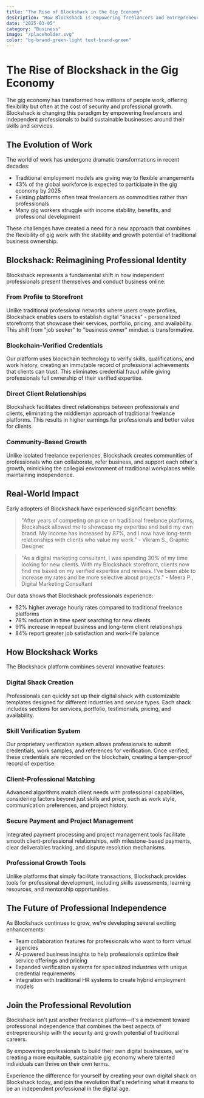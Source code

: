 ```yaml
---
title: "The Rise of Blockshack in the Gig Economy"
description: "How Blockshack is empowering freelancers and entrepreneurs to take control of their professional destiny."
date: "2025-03-05"
category: "Business"
image: "/placeholder.svg"
color: "bg-brand-green-light text-brand-green"
---
```


# The Rise of Blockshack in the Gig Economy

The gig economy has transformed how millions of people work, offering flexibility but often at the cost of security and professional growth. Blockshack is changing this paradigm by empowering freelancers and independent professionals to build sustainable businesses around their skills and services.

## The Evolution of Work

The world of work has undergone dramatic transformations in recent decades:

- Traditional employment models are giving way to flexible arrangements
- 43% of the global workforce is expected to participate in the gig economy by 2025
- Existing platforms often treat freelancers as commodities rather than professionals
- Many gig workers struggle with income stability, benefits, and professional development

These challenges have created a need for a new approach that combines the flexibility of gig work with the stability and growth potential of traditional business ownership.

## Blockshack: Reimagining Professional Identity

Blockshack represents a fundamental shift in how independent professionals present themselves and conduct business online:

### From Profile to Storefront

Unlike traditional professional networks where users create profiles, Blockshack enables users to establish digital "shacks" - personalized storefronts that showcase their services, portfolio, pricing, and availability. This shift from "job seeker" to "business owner" mindset is transformative.

### Blockchain-Verified Credentials

Our platform uses blockchain technology to verify skills, qualifications, and work history, creating an immutable record of professional achievements that clients can trust. This eliminates credential fraud while giving professionals full ownership of their verified expertise.

### Direct Client Relationships

Blockshack facilitates direct relationships between professionals and clients, eliminating the middleman approach of traditional freelance platforms. This results in higher earnings for professionals and better value for clients.

### Community-Based Growth

Unlike isolated freelance experiences, Blockshack creates communities of professionals who can collaborate, refer business, and support each other's growth, mimicking the collegial environment of traditional workplaces while maintaining independence.

## Real-World Impact

Early adopters of Blockshack have experienced significant benefits:

> "After years of competing on price on traditional freelance platforms, Blockshack allowed me to showcase my expertise and build my own brand. My income has increased by 87%, and I now have long-term relationships with clients who value my work." - Vikram S., Graphic Designer

> "As a digital marketing consultant, I was spending 30% of my time looking for new clients. With my Blockshack storefront, clients now find me based on my verified expertise and reviews. I've been able to increase my rates and be more selective about projects." - Meera P., Digital Marketing Consultant

Our data shows that Blockshack professionals experience:

- 62% higher average hourly rates compared to traditional freelance platforms
- 78% reduction in time spent searching for new clients
- 91% increase in repeat business and long-term client relationships
- 84% report greater job satisfaction and work-life balance

## How Blockshack Works

The Blockshack platform combines several innovative features:

### Digital Shack Creation

Professionals can quickly set up their digital shack with customizable templates designed for different industries and service types. Each shack includes sections for services, portfolio, testimonials, pricing, and availability.

### Skill Verification System

Our proprietary verification system allows professionals to submit credentials, work samples, and references for verification. Once verified, these credentials are recorded on the blockchain, creating a tamper-proof record of expertise.

### Client-Professional Matching

Advanced algorithms match client needs with professional capabilities, considering factors beyond just skills and price, such as work style, communication preferences, and project history.

### Secure Payment and Project Management

Integrated payment processing and project management tools facilitate smooth client-professional relationships, with milestone-based payments, clear deliverables tracking, and dispute resolution mechanisms.

### Professional Growth Tools

Unlike platforms that simply facilitate transactions, Blockshack provides tools for professional development, including skills assessments, learning resources, and mentorship opportunities.

## The Future of Professional Independence

As Blockshack continues to grow, we're developing several exciting enhancements:

- Team collaboration features for professionals who want to form virtual agencies
- AI-powered business insights to help professionals optimize their service offerings and pricing
- Expanded verification systems for specialized industries with unique credential requirements
- Integration with traditional HR systems to create hybrid employment models

## Join the Professional Revolution

Blockshack isn't just another freelance platform—it's a movement toward professional independence that combines the best aspects of entrepreneurship with the security and growth potential of traditional careers.

By empowering professionals to build their own digital businesses, we're creating a more equitable, sustainable gig economy where talented individuals can thrive on their own terms.

Experience the difference for yourself by creating your own digital shack on Blockshack today, and join the revolution that's redefining what it means to be an independent professional in the digital age.
